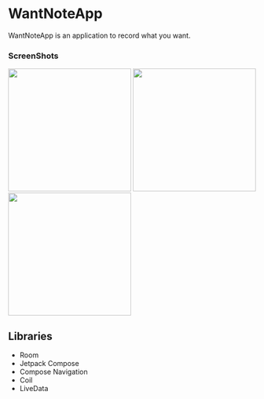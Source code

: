 # WantNoteApp

WantNoteApp is an application to record what you want.

### ScreenShots

<p>
  <img src="https://github.com/user-attachments/assets/93bcc516-7efb-44e5-a327-6d41f19d7392" alt="" width="250px">
  <img src="https://github.com/user-attachments/assets/ceae29d2-d6bc-4061-912d-43ab44b2284b" alt="" width="250px">
  <img src="https://github.com/user-attachments/assets/252907b2-a091-474d-8ab1-644d3858e3a1" alt="" width="250px">
</p>

## Libraries

* Room
* Jetpack Compose
* Compose Navigation
* Coil
* LiveData
